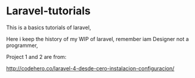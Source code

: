 Laravel-tutorials
=================
This is a basics tutorials of laravel, 

Here i keep the history of my WIP of laravel, remember iam Designer not a programmer, 

Project 1 and 2 are from:

http://codehero.co/laravel-4-desde-cero-instalacion-configuracion/
